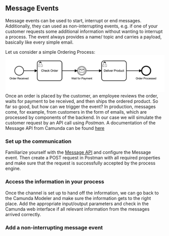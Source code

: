 ## Message Events
Message events can be used to start, interrupt or end messages. Additionally, they can used as non-interrupting events, e.g. if one of your customer requests some additional information without wanting to interrupt a process. The event always provides a name/ topic and carries a payload, basically like every simple email.

Let us consider a simple Ordering Process: 
![process_event](img/process_order.png)
Once an order is placed by the customer, an employee reviews the order, waits for payment to be received, and then ships the ordered product. 
So far so good, but how can we trigger the event? In production, messages come, for example, from customers in the form of emails, which are processed by components of the backend. In our case we will simulate the customer request by an API call using *Postman*. A documentation of the Message API from Camunda can be found [here](https://docs.camunda.org/manual/7.15/reference/rest/message/post-message/)

### Set up the communication
Familiarize yourself with the [Message API](https://docs.camunda.org/manual/7.15/reference/rest/message/post-message/) and configure the Message event. Then create a POST request in Postman with all required properties and make sure that the request is successfully accepted by the process engine.

### Access the information in your process
Once the channel is set up to hand off the information, we can go back to the Camunda Modeler and make sure the information gets to the right place. Add the appropriate input/output parameters and check in the Camunda web interface if all relevant information from the messages arrived correctly.

### Add a non-interrupting message event
